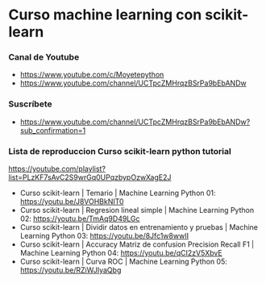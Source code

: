 # Curso machine learning con scikit-learn

### Canal de Youtube
* https://www.youtube.com/c/Moyetepython
* https://www.youtube.com/channel/UCTpcZMHrqzBSrPa9bEbANDw

### Suscríbete
* https://www.youtube.com/channel/UCTpcZMHrqzBSrPa9bEbANDw?sub_confirmation=1

### Lista de reproduccion Curso scikit-learn python tutorial
https://youtube.com/playlist?list=PLzKF7sAvC2S9wrGq0UPqzbypOzwXagE2J

* Curso scikit-learn | Temario | Machine Learning Python 01: https://youtu.be/J8VOHBkNIT0
* Curso scikit-learn | Regresion lineal simple | Machine Learning Python 02: https://youtu.be/TmAq9D49LGc
* Curso scikit-learn | Dividir datos en entrenamiento y pruebas | Machine Learning Python 03: https://youtu.be/8Jfc1w8wwII
* Curso scikit-learn | Accuracy Matriz de confusion Precision Recall F1 | Machine Learning Python 04: https://youtu.be/qCI2zV5XbvE
* Curso scikit-learn | Curva ROC | Machine Learning Python 05: https://youtu.be/RZiWJIyaQbg